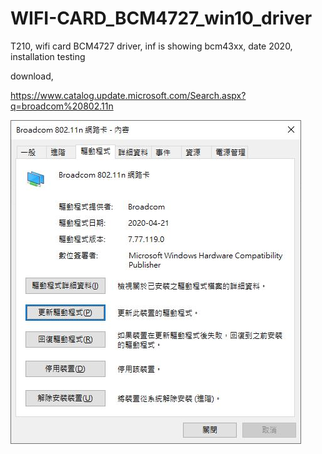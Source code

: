 # WIFI-CARD_BCM4727_win10_driver
T210, wifi card BCM4727 driver, inf is showing bcm43xx, date 2020, installation testing  

download,  

https://www.catalog.update.microsoft.com/Search.aspx?q=broadcom%20802.11n

![2020-04-21_7.77.119.0.JPG](2020-04-21_7.77.119.0.JPG)

